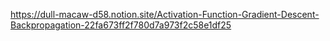 https://dull-macaw-d58.notion.site/Activation-Function-Gradient-Descent-Backpropagation-22fa673ff2f780d7a973f2c58e1df25

